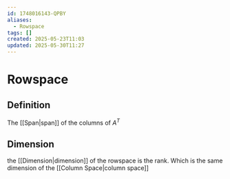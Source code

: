 ```yaml
---
id: 1748016143-QPBY
aliases:
  - Rowspace
tags: []
created: 2025-05-23T11:03
updated: 2025-05-30T11:27
---
```


# Rowspace
## Definition
The [[Span|span]] of the columns of $A^T$
## Dimension
the [[Dimension|dimension]] of the rowspace is the rank. Which is the same dimension of the [[Column Space|column space]]
